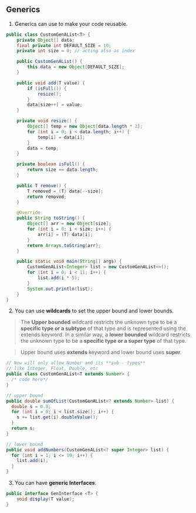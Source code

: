 ## Generics

1. Generics can use to make your code reusable.

```java
public class CustomGenAList<T> {
    private Object[] data;
    final private int DEFAULT_SIZE = 10;
    private int size = 0; // acting also as index

    public CustomGenAList() {
        this.data = new Object[DEFAULT_SIZE];
    }

    public void add(T value) {
        if (isFull()) {
            resize();
        }
        data[size++] = value;
    }

    private void resize() {
        Object[] temp = new Object[data.length * 2];
        for (int i = 0; i < data.length; i++) {
            temp[i] = data[i];
        }
        data = temp;
    }

    private boolean isFull() {
        return size == data.length;
    }

    public T remove() {
        T removed = (T) data[--size];
        return removed;
    }

    @Override
    public String toString() {
        Object[] arr = new Object[size];
        for (int i = 0; i < size; i++) {
            arr[i] = (T) data[i];
        }
        return Arrays.toString(arr);
    }

    public static void main(String[] args) {
        CustomGenAList<Integer> list = new CustomGenAList<>();
        for (int i = 0; i < 11; i++) {
            list.add(i * 5);
        }
        System.out.println(list);
    }
}

```

2. You can use **wildcards** to set the upper bound and lower bounds.

> The **Upper bounded** wildcard restricts the unknown type to be a **specific type or a subtype** of that type and is represented using the extends keyword. In a similar way, a **lower bounded** wildcard restricts the unknown type to be a **specific type or a super type** of that type.

> Upper bound uses **extends** keyword and lower bound uses **super**.

```java
// Now will only allow Number and its **sub - types**
// like Integer, Float, Double, etc
public class CustomGenAList<T extends Number> {
  /* code here*/
}

// upper bound
public double sumOfList(CustomGenAList<? extends Number> list) {
  double s = 0.0;
  for (int i = 0; i < list.size(); i++) {
    s += list.get(i).doubleValue();
  }
  return s;
}

// lower bound
public void addNumbers(CustomGenAList<? super Integer> list) {
  for (int i = 1; i <= 10; i++) {
    list.add(i);
  }
}
```

3. You can have **generic Interfaces**.

```java
public interface GenInterface <T> {
    void display(T value);
}
```
